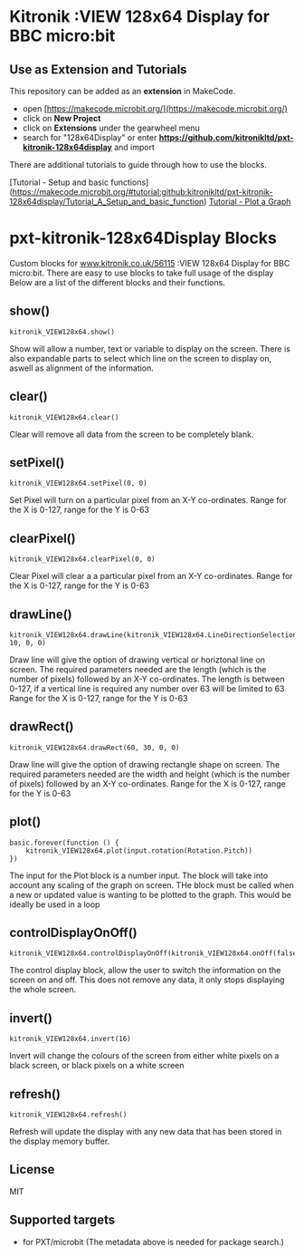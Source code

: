 
# Kitronik :VIEW 128x64 Display for BBC micro:bit

## Use as Extension and Tutorials

This repository can be added as an **extension** in MakeCode.

* open [https://makecode.microbit.org/](https://makecode.microbit.org/)
* click on **New Project**
* click on **Extensions** under the gearwheel menu
* search for "128x64Display" or enter **https://github.com/kitronikltd/pxt-kitronik-128x64display** and import

There are additional tutorials to guide through how to use the blocks.

[Tutorial - Setup and basic functions] (https://makecode.microbit.org/#tutorial:github:kitronikltd/pxt-kitronik-128x64display/Tutorial_A_Setup_and_basic_function)
[Tutorial - Plot a Graph](https://makecode.microbit.org/#tutorial:github:kitronikltd/pxt-kitronik-128x64display/Tutorial_B_Plot_Graph)

# pxt-kitronik-128x64Display Blocks

Custom blocks for www.kitronik.co.uk/56115 :VIEW 128x64 Display for BBC micro:bit.  There are easy to use blocks to take full usage of the display
Below are a list of the different blocks and their functions.

## show()
```blocks
kitronik_VIEW128x64.show()
```
Show will allow a number, text or variable to display on the screen.  There is also expandable parts to select which line on the screen to display on, aswell as alignment of the information.

## clear()
```blocks
kitronik_VIEW128x64.clear()
```
Clear will remove all data from the screen to be completely blank.

## setPixel()
```blocks
kitronik_VIEW128x64.setPixel(0, 0)
```
Set Pixel will turn on a particular pixel from an X-Y co-ordinates. Range for the X is 0-127, range for the Y is 0-63

## clearPixel()
```blocks
kitronik_VIEW128x64.clearPixel(0, 0)
```
Clear Pixel will clear a a particular pixel from an X-Y co-ordinates. Range for the X is 0-127, range for the Y is 0-63

## drawLine()
```blocks
kitronik_VIEW128x64.drawLine(kitronik_VIEW128x64.LineDirectionSelection.horiztonal, 10, 0, 0)
```
Draw line will  give the option of drawing vertical or horiztonal line on screen.  The required parameters needed are the length (which is the number of pixels) followed by an X-Y co-ordinates.
The length is between 0-127, if a vertical line is required any number over 63 will be limited to 63
Range for the X is 0-127, range for the Y is 0-63

## drawRect()
```blocks
kitronik_VIEW128x64.drawRect(60, 30, 0, 0)
```
Draw line will  give the option of drawing rectangle shape on screen.  The required parameters needed are the width and height (which is the number of pixels) followed by an X-Y co-ordinates.
Range for the X is 0-127, range for the Y is 0-63

## plot()
```blocks
basic.forever(function () {
    kitronik_VIEW128x64.plot(input.rotation(Rotation.Pitch))
})
```
The input for the Plot block is a number input.  The block will take into account any scaling of the graph on screen.  THe block must be called when a new or updated value is wanting to be plotted to the graph.
This would be ideally be used in a loop

## controlDisplayOnOff()
```blocks
kitronik_VIEW128x64.controlDisplayOnOff(kitronik_VIEW128x64.onOff(false))
```
The control display block, allow the user to switch the information on the screen on and off.  This does not remove any data, it only stops displaying the whole screen.
## invert()
```blocks
kitronik_VIEW128x64.invert(16)
```
Invert will change the colours of the screen from either white pixels on a black screen, or black pixels on a white screen

## refresh()
```blocks
kitronik_VIEW128x64.refresh()
```
Refresh will update the display with any new data that has been stored in the display memory buffer.

## License

MIT

## Supported targets

* for PXT/microbit
(The metadata above is needed for package search.)